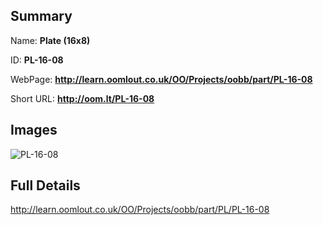 

## Summary
 
Name: __Plate (16x8)__

ID: __PL-16-08__

WebPage: __http://learn.oomlout.co.uk/OO/Projects/oobb/part/PL-16-08__

Short URL: __http://oom.lt/PL-16-08__


## Images
![PL-16-08](http://oomlout.com/oomlout-OOBB/part/PL/PL-16-08/OOBB-PL-16-08_420.png)




## Full Details

 http://learn.oomlout.co.uk/OO/Projects/oobb/part/PL/PL-16-08

